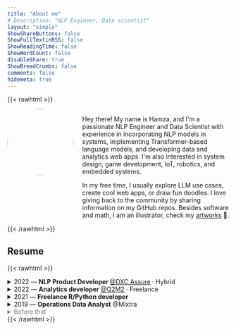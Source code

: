 ```yaml
---
title: "About me"
# Description: "NLP Engineer, Data scientist"
layout: "simple"
ShowShareButtons: false
ShowFullTextinRSS: false
ShowReadingTime: false
ShowWordCount: false
disableShare: true
ShowBreadCrumbs: false
comments: false
hidemeta: true
---
```


{{< rawhtml >}}
<div style="display: flex; gap:20px; justify-content: center;">
  <div style="flex: 1;">
    <img src="/images/me.jpg" width = "150" style="border-radius: 50%;"/>
  </div>
  <div style="flex: 6;">
      <p>Hey there! My name is Hamza, and I'm a passionate NLP Engineer and Data Scientist with experience in incorporating NLP models in systems, implementing Transformer-based language models, and developing data and analytics web apps. I'm also interested in system design, game development, IoT, robotics, and embedded systems.</p>
      <p>In my free time, I usually explore LLM use cases, create cool web apps, or draw fun doodles. I love giving back to the community by sharing information on my GitHub repos. Besides software and math, I am an illustrator, check my <a href="https://www.behance.com/himl">artworks</a> 🎨.</p>
  </div>
</div>
{{< /rawhtml >}}

## Resume

{{< rawhtml >}}
<details>
  <summary>2022 — <b>NLP Product Developer <a href="https://dxc.com/us/en/services/insurance-software-bps/dxc-insurance-software/DXC-Assure-components"></b>@DXC Assure</a> · Hybrid</summary>
  <ul>
    <li>Fine-tuned BERT based model for the semantic similarity NLP task.</li>
    <li>Developed a Closed-domain Information retieval agent using Language models</li>
  </ul>
</details>

<details>
  <summary>2022 — <b>Analytics developer</b> <a href="https://www.q2m2.com/">@Q2M2</a> · Freelance</summary>
  <ul>
    <li>Developed and Deployed Data & Analytics web apps #Python (Flask), #R (Shiny) #Docker</li>
  </ul>
</details>

<details>
  <summary>2021 — <b>Freelance R/Python developer</b></summary>
  <ul>
    <li>Collaborated with international clients to develop Decision-making tools & Analytics web apps.</li>
  </ul>
</details>

<details>
  <summary>2019 — <b>Operations Data Analyst</b> @Mixtra</summary>
  <ul>
    <li>Developed transportation anomaly detection tool and evaluated fleet mobility and congestion.</li>
  </ul>
</details>

<span style="color: gray;">
<details>
  <summary>Before that</summary>
  <ul>
      <details>
        <summary>2018 — 🎓 Graduated from Ecole Mohammadia d’Ingénieurs - Morocco</summary>
        <ul>
          <li>M.eng. in engineering,<br>Interested in Applied Machine Learning and control theory.</li>
        </ul>
      </details>
      <details>
        <summary>2014 — 📚 Graduated in Applied Math from Ibn Zohr University - Morocco</summary>
        <ul>
          <li>Applied math, Physics, and Computer science. <br>Interested in Algebra, Computer graphics, and Understanding the laws of Physics.</li>
        </ul>
      </details>
      <details>
        <summary>Before that</summary>
        <ul>
          <li>So you want to know more!<br>In a nutshell, I liked to read science encyclopedias 📚, and drawing a lot 🎨.</li>
        </ul>
      </details>
  </ul>
</details>
</span>
{{< /rawhtml >}}